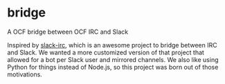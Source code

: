 bridge
=========

A OCF bridge between OCF IRC and Slack

Inspired by [slack-irc](https://github.com/ekmartin/slack-irc), which is an
awesome project to bridge between IRC and Slack. We wanted a more customized
version of that project that allowed for a bot per Slack user and mirrored
channels. We also like using Python for things instead of Node.js, so this
project was born out of those motivations.
